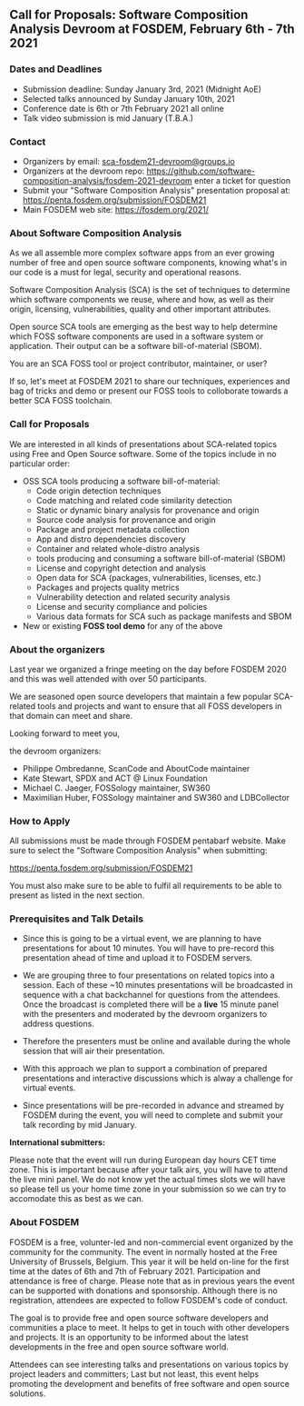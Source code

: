 ## Call for Proposals: Software Composition Analysis Devroom at FOSDEM, February 6th - 7th 2021


### Dates and Deadlines

* Submission deadline: Sunday January 3rd, 2021 (Midnight AoE)
* Selected talks announced by Sunday January 10th, 2021
* Conference date is 6th or 7th February 2021 all online
* Talk video submission is mid January (T.B.A.)


### Contact

* Organizers by email:  sca-fosdem21-devroom@groups.io
* Organizers at the devroom repo: https://github.com/software-composition-analysis/fosdem-2021-devroom
  enter a ticket for question
* Submit your "Software Composition Analysis" presentation proposal at: https://penta.fosdem.org/submission/FOSDEM21
* Main FOSDEM web site: https://fosdem.org/2021/


### About Software Composition Analysis

As we all assemble more complex software apps from an ever growing number of
free and open source software components, knowing what's in our code is a must
for legal, security and operational reasons.

Software Composition Analysis (SCA) is the set of techniques to determine which
software components we reuse, where and how, as well as their origin, licensing,
vulnerabilities, quality and other important attributes.

Open source SCA tools are emerging as the best way to help determine which FOSS
software components are used in a software system or application. Their output
can be a software bill-of-material (SBOM).

You are an SCA FOSS tool or project contributor, maintainer, or user?

If so, let's meet at FOSDEM 2021 to share our techniques, experiences and bag of
tricks and demo or present our FOSS tools to colloborate towards a better SCA
FOSS toolchain.

### Call for Proposals

We are interested in all kinds of presentations about SCA-related topics using
Free and Open Source software. Some of the topics include in no particular order:

* OSS SCA tools producing a software bill-of-material:
  * Code origin detection techniques
  * Code matching and related code similarity detection
  * Static or dynamic binary analysis for provenance and origin
  * Source code analysis for provenance and origin
  * Package and project metadata collection
  * App and distro dependencies discovery
  * Container and related whole-distro analysis
  * tools producing and consuming a software bill-of-material (SBOM)
  * License and copyright detection and analysis
  * Open data for SCA (packages, vulnerabilities, licenses, etc.)
  * Packages and projects quality metrics
  * Vulnerability detection and related security analysis
  * License and security compliance and policies
  * Various data formats for SCA such as package manifests and SBOM
* New or existing **FOSS tool demo** for any of the above

### About the organizers

Last year we organized a fringe meeting on the day before FOSDEM 2020 and this
was well attended with over 50 participants.

We are seasoned open source developers that maintain a few popular SCA-related
tools and projects and want to ensure that all FOSS developers in that domain
can meet and share.

Looking forward to meet you,

the devroom organizers:

* Philippe Ombredanne, ScanCode and AboutCode maintainer
* Kate Stewart, SPDX and ACT @ Linux Foundation
* Michael C. Jaeger, FOSSology maintainer, SW360
* Maximilian Huber, FOSSology maintainer and SW360 and LDBCollector

### How to Apply

All submissions must be made through FOSDEM pentabarf website. Make sure to
select the "Software Composition Analysis" when submitting:

https://penta.fosdem.org/submission/FOSDEM21

You must also make sure to be able to fulfil all requirements to be able to
present as listed in the next section.


### Prerequisites and Talk Details

* Since this is going to be a virtual event, we are planning to have
  presentations for about 10 minutes. You will have to pre-record this
  presentation ahead of time and upload it to FOSDEM servers.

* We are grouping three to four presentations on related topics into a session.
  Each of these ~10 minutes presentations will be broadcasted in sequence with
  a chat backchannel for questions from the attendees.
  Once the broadcast is completed there will be a **live** 15 minute panel with
  the presenters and moderated by the devroom organizers to address questions.

* Therefore the presenters must be online and available during the whole session
  that will air their presentation.

* With this approach we plan to support a combination of prepared presentations
  and interactive discussions which is alway a challenge for virtual events.

* Since presentations will be pre-recorded in advance and streamed by FOSDEM
  during the event, you will need to complete and submit your talk recording by
  mid January.


**International submitters:**

Please note that the event will run during European day hours CET time zone.
This is important because after your talk airs, you will have to attend the live
mini panel. We do not know yet the actual times slots we will have so please tell
us your home time zone in your submission so we can try to accomodate this as
best as we can.


### About FOSDEM

FOSDEM is a free, volunter-led and non-commercial event organized by the
community for the community.  The event in normally hosted at the Free
University of Brussels, Belgium. This year it will be held on-line for the first
time at the dates of 6th and 7th of February 2021. Participation and attendance
is free of charge. Please note that as in previous years the event can be
supported with donations and sponsorship. Although there is no registration,
attendees are expected to follow FOSDEM's code of conduct.

The goal is to provide free and open source software developers and communities
a place to meet. It helps to get in touch with other developers and projects.
It is an opportunity to be informed about the latest developments in the free
and open source software world.

Attendees can see interesting talks and presentations on various topics by
project leaders and committers; Last but not least, this event helps promoting
the development and benefits of free software and open source solutions.
